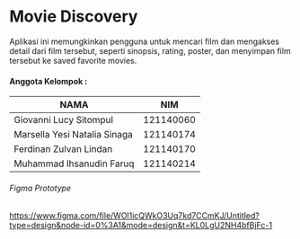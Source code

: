 # Movie Discovery

Aplikasi ini memungkinkan pengguna untuk mencari film dan mengakses detail dari film tersebut, seperti sinopsis, rating, poster, dan menyimpan film tersebut ke saved favorite movies. 


#### Anggota Kelompok :

|NAMA  | NIM |
| ------ | ------ |
| Giovanni Lucy Sitompul| 121140060 |
| Marsella Yesi Natalia Sinaga | 121140174 |
| Ferdinan Zulvan Lindan| 121140170 |
| Muhammad Ihsanudin Faruq |121140214 |

###### Figma Prototype 
https://www.figma.com/file/WOl1icQWkO3Uq7kd7CCmKJ/Untitled?type=design&node-id=0%3A1&mode=design&t=KL0LgU2NH4bfBjFc-1 
